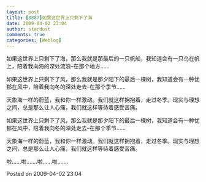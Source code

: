 ```yaml
---
layout: post
title: [8887]如果这世界上只剩下了海
date: 2009-04-02 23:04
author: stardust
comments: true
categories: [Weblog]
---
```

如果这世界上只剩下了海，那么我就是那最后的一只帆船，我知道会有一只鸟在帆上，陪着我向海的深处流浪–在那个地方……

如果这世界上只剩下了风，那么我就是那夕阳下的最后一棵树，我知道会有一种忧郁在风中，陪着我向冬的深处走去–在那个季节……

天象海一样的蔚蓝，我和你一样激动。我们就这样拥抱着，走过冬季。现实与理想之间，总是那么让人心痛，我们就这样等待着感受苦痛。

如果这世界上只剩下了风，那么我就是那夕阳下的最后一棵树，我知道会有一种忧郁在风中，陪着我向冬的深处走去–在那个季节……

天象海一样的蔚蓝，我和你一样激动。我们就这样拥抱着，走过冬季。现实与理想之间，总是那么让人心痛，我们就这样等待着感受苦痛。

啦……啦…….啦……啦…….

Posted on 2009-04-02 23:04
